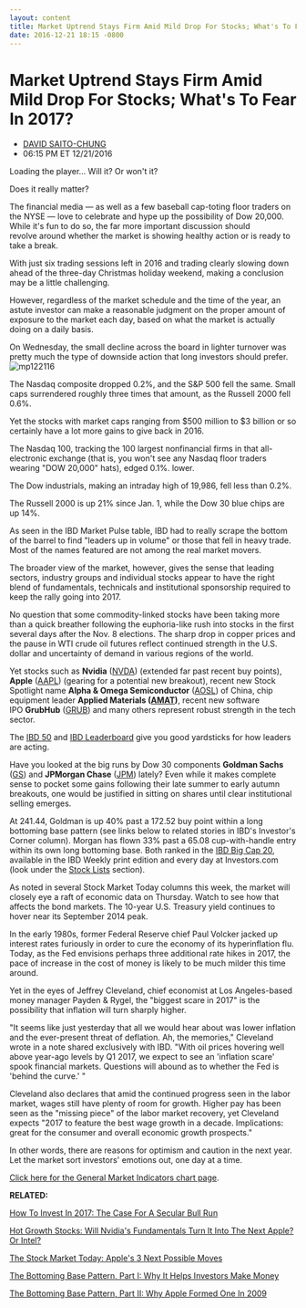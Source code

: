```yaml
---
layout: content
title: Market Uptrend Stays Firm Amid Mild Drop For Stocks; What's To Fear In 2017?
date: 2016-12-21 18:15 -0800
---
```



Market Uptrend Stays Firm Amid Mild Drop For Stocks; What's To Fear In 2017?
=============================================================================




* [DAVID SAITO-CHUNG](https://www.investors.com/author/chungd/ "Posts by DAVID SAITO-CHUNG")
* 06:15 PM ET 12/21/2016




Loading the player...
Will it? Or won't it?


Does it really matter?


The financial media — as well as a few baseball cap-toting floor traders on the NYSE — love to celebrate and hype up the possibility of Dow 20,000. While it's fun to do so, the far more important discussion should revolve around whether the market is showing healthy action or is ready to take a break.


With just six trading sessions left in 2016 and trading clearly slowing down ahead of the three-day Christmas holiday weekend, making a conclusion may be a little challenging.


However, regardless of the market schedule and the time of the year, an astute investor can make a reasonable judgment on the proper amount of exposure to the market each day, based on what the market is actually doing on a daily basis.


On Wednesday, the small decline across the board in lighter turnover was pretty much the type of downside action that long investors should prefer.![mp122116](https://www.investors.com/wp-content/uploads/2016/12/MP122116-215x300.png)


The Nasdaq composite dropped 0.2%, and the S&P 500 fell the same. Small caps surrendered roughly three times that amount, as the Russell 2000 fell 0.6%.


Yet the stocks with market caps ranging from $500 million to $3 billion or so certainly have a lot more gains to give back in 2016.


The Nasdaq 100, tracking the 100 largest nonfinancial firms in that all-electronic exchange (that is, you won't see any Nasdaq floor traders wearing "DOW 20,000" hats), edged 0.1%. lower.


The Dow industrials, making an intraday high of 19,986, fell less than 0.2%.


The Russell 2000 is up 21% since Jan. 1, while the Dow 30 blue chips are up 14%.


As seen in the IBD Market Pulse table, IBD had to really scrape the bottom of the barrel to find "leaders up in volume" or those that fell in heavy trade. Most of the names featured are not among the real market movers.


The broader view of the market, however, gives the sense that leading sectors, industry groups and individual stocks appear to have the right blend of fundamentals, technicals and institutional sponsorship required to keep the rally going into 2017.


No question that some commodity-linked stocks have been taking more than a quick breather following the euphoria-like rush into stocks in the first several days after the Nov. 8 elections. The sharp drop in copper prices and the pause in WTI crude oil futures reflect continued strength in the U.S. dollar and uncertainty of demand in various regions of the world.


Yet stocks such as **Nvidia** ([NVDA](https://research.investors.com/quote.aspx?symbol=NVDA)) (extended far past recent buy points), **Apple** ([AAPL](https://research.investors.com/quote.aspx?symbol=AAPL)) (gearing for a potential new breakout), recent new Stock Spotlight name **Alpha & Omega Semiconductor** ([AOSL](https://research.investors.com/quote.aspx?symbol=AOSL)) of China, chip equipment leader **Applied Materials ([AMAT](https://research.investors.com/quote.aspx?symbol=AMAT))**, recent new software IPO **GrubHub** ([GRUB](https://research.investors.com/quote.aspx?symbol=GRUB)) and many others represent robust strength in the tech sector.


The [IBD 50](http://research.investors.com/stock-lists/ibd-50/) and [IBD Leaderboard](https://leaderboard.investors.com/leaderboard/leaders/default.aspx) give you good yardsticks for how leaders are acting.


Have you looked at the big runs by Dow 30 components **Goldman Sachs** ([GS](https://research.investors.com/quote.aspx?symbol=GS)) and **JPMorgan Chase** ([JPM](https://research.investors.com/quote.aspx?symbol=JPM)) lately? Even while it makes complete sense to pocket some gains following their late summer to early autumn breakouts, one would be justified in sitting on shares until clear institutional selling emerges.


At 241.44, Goldman is up 40% past a 172.52 buy point within a long bottoming base pattern (see links below to related stories in IBD's Investor's Corner column). Morgan has flown 33% past a 65.08 cup-with-handle entry within its own long bottoming base. Both ranked in the [IBD Big Cap 20](http://research.investors.com/stock-lists/big-cap-20/), available in the IBD Weekly print edition and every day at Investors.com (look under the [Stock Lists](http://research.investors.com/stock-lists/big-cap-20/) section).


As noted in several Stock Market Today columns this week, the market will closely eye a raft of economic data on Thursday. Watch to see how that affects the bond markets. The 10-year U.S. Treasury yield continues to hover near its September 2014 peak.


In the early 1980s, former Federal Reserve chief Paul Volcker jacked up interest rates furiously in order to cure the economy of its hyperinflation flu. Today, as the Fed envisions perhaps three additional rate hikes in 2017, the pace of increase in the cost of money is likely to be much milder this time around.


Yet in the eyes of Jeffrey Cleveland, chief economist at Los Angeles-based money manager Payden & Rygel, the "biggest scare in 2017" is the possibility that inflation will turn sharply higher.


"It seems like just yesterday that all we would hear about was lower inflation and the ever-present threat of deflation. Ah, the memories," Cleveland wrote in a note shared exclusively with IBD. "With oil prices hovering well above year-ago levels by Q1 2017, we expect to see an 'inflation scare' spook financial markets. Questions will abound as to whether the Fed is 'behind the curve.' "


Cleveland also declares that amid the continued progress seen in the labor market, wages still have plenty of room for growth. Higher pay has been seen as the "missing piece" of the labor market recovery, yet Cleveland expects "2017 to feature the best wage growth in a decade. Implications: great for the consumer and overall economic growth prospects."


In other words, there are reasons for optimism and caution in the next year. Let the market sort investors' emotions out, one day at a time.


[Click here for the General Market Indicators chart page](https://www.investors.com/wp-content/uploads/2016/12/IBD2112152852GMI.pdf).


**RELATED:**


[How To Invest In 2017: The Case For A Secular Bull Run](https://www.investors.com/news/trump-win-stocks-rise-new-bull-market/)


[Hot Growth Stocks: Will Nvidia's Fundamentals Turn It Into The Next Apple? Or Intel?](https://www.investors.com/market-trend/stock-market-today/stocks-up-techs-lead-can-nvidias-fundamentals-turn-it-into-the-next-apple/)


[The Stock Market Today: Apple's 3 Next Possible Moves](https://www.investors.com/market-trend/stock-market-today/stocks-down-but-more-techs-move-up-should-apple-stay-on-your-watch-list/)


[The Bottoming Base Pattern, Part I: Why It Helps Investors Make Money](https://www.investors.com/how-to-invest/investors-corner/investing-after-a-market-deep-freeze-how-to-spot-the-bottoming-base/)


[The Bottoming Base Pattern, Part II: Why Apple Formed One In 2009](https://www.investors.com/how-to-invest/investors-corner/the-bottoming-base-part-2-how-apple-showed-unusual-strength/)




